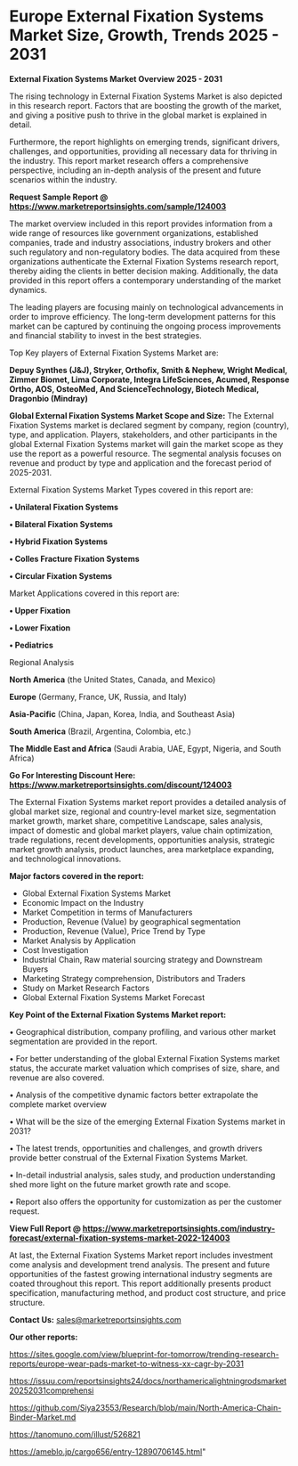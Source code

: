 # Europe External Fixation Systems Market Size, Growth, Trends 2025 - 2031

<Strong> External Fixation Systems Market Overview 2025 - 2031</strong>

The rising technology in External Fixation Systems Market is also depicted in this research report. Factors that are boosting the growth of the market, and giving a positive push to thrive in the global market is explained in detail.

Furthermore, the report highlights on emerging trends, significant drivers, challenges, and opportunities, providing all necessary data for thriving in the industry. This report market research offers a comprehensive perspective, including an in-depth analysis of the present and future scenarios within the industry.

<strong>Request Sample Report @ <a href=https://www.marketreportsinsights.com/sample/124003>https://www.marketreportsinsights.com/sample/124003</a></strong>

The market overview included in this report provides information from a wide range of resources like government organizations, established companies, trade and industry associations, industry brokers and other such regulatory and non-regulatory bodies. The data acquired from these organizations authenticate the External Fixation Systems research report, thereby aiding the clients in better decision making. Additionally, the data provided in this report offers a contemporary understanding of the market dynamics.

The leading players are focusing mainly on technological advancements in order to improve efficiency. The long-term development patterns for this market can be captured by continuing the ongoing process improvements and financial stability to invest in the best strategies.

Top Key players of External Fixation Systems Market are:

<strong>Depuy Synthes (J&J), Stryker, Orthofix, Smith & Nephew, Wright Medical, Zimmer Biomet, Lima Corporate, Integra LifeSciences, Acumed, Response Ortho, AOS, OsteoMed, And ScienceTechnology, Biotech Medical, Dragonbio (Mindray)</strong>

<strong><b>Global External Fixation Systems Market Scope and Size:</b></strong>
The External Fixation Systems market is declared segment by company, region (country), type, and application. Players, stakeholders, and other participants in the global External Fixation Systems market will gain the market scope as they use the report as a powerful resource. The segmental analysis focuses on revenue and product by type and application and the forecast period of 2025-2031.

External Fixation Systems Market Types covered in this report are:

<strong>• Unilateral Fixation Systems

• Bilateral Fixation Systems

• Hybrid Fixation Systems

• Colles Fracture Fixation Systems

• Circular Fixation Systems</strong>

Market Applications covered in this report are:

<strong>• Upper Fixation

• Lower Fixation

• Pediatrics</strong> 

Regional Analysis

<strong>North America</strong> (the United States, Canada, and Mexico)

<strong>Europe</strong> (Germany, France, UK, Russia, and Italy)

<strong>Asia-Pacific</strong> (China, Japan, Korea, India, and Southeast Asia)

<strong>South America</strong> (Brazil, Argentina, Colombia, etc.)

<strong>The Middle East and Africa</strong> (Saudi Arabia, UAE, Egypt, Nigeria, and South Africa)

<strong>Go For Interesting Discount Here: <a href=https://www.marketreportsinsights.com/discount/124003>https://www.marketreportsinsights.com/discount/124003</a></strong>

The External Fixation Systems market report provides a detailed analysis of global market size, regional and country-level market size, segmentation market growth, market share, competitive Landscape, sales analysis, impact of domestic and global market players, value chain optimization, trade regulations, recent developments, opportunities analysis, strategic market growth analysis, product launches, area marketplace expanding, and technological innovations.

<strong><b>Major factors covered in the report:</b></strong>
<ul>
  <li>Global External Fixation Systems Market </li>
  <li>Economic Impact on the Industry</li>
  <li>Market Competition in terms of Manufacturers</li>
  <li>Production, Revenue (Value) by geographical segmentation</li>
  <li>Production, Revenue (Value), Price Trend by Type</li>
  <li>Market Analysis by Application</li>
  <li>Cost Investigation</li>
  <li>Industrial Chain, Raw material sourcing strategy and Downstream Buyers</li>
  <li>Marketing Strategy comprehension, Distributors and Traders</li>
  <li>Study on Market Research Factors</li>
  <li>Global External Fixation Systems Market Forecast</li>
</ul>

<strong><b>Key Point of the External Fixation Systems Market report:</b></strong>

• Geographical distribution, company profiling, and various other market segmentation are provided in the report.

• For better understanding of the global External Fixation Systems market status, the accurate market valuation which comprises of size, share, and revenue are also covered.

• Analysis of the competitive dynamic factors better extrapolate the complete market overview

• What will be the size of the emerging External Fixation Systems market in 2031?

• The latest trends, opportunities and challenges, and growth drivers provide better construal of the External Fixation Systems Market.

• In-detail industrial analysis, sales study, and production understanding shed more light on the future market growth rate and scope.

• Report also offers the opportunity for customization as per the customer request.

<strong><b>View Full Report @ <a href=https://www.marketreportsinsights.com/industry-forecast/external-fixation-systems-market-2022-124003>https://www.marketreportsinsights.com/industry-forecast/external-fixation-systems-market-2022-124003</a></b></strong>


At last, the External Fixation Systems Market report includes investment come analysis and development trend analysis. The present and future opportunities of the fastest growing international industry segments are coated throughout this report. This report additionally presents product specification, manufacturing method, and product cost structure, and price structure.

<strong>Contact Us:</strong>
sales@marketreportsinsights.com

<strong>Our other reports:</strong>

<a href=https://sites.google.com/view/blueprint-for-tomorrow/trending-research-reports/europe-wear-pads-market-to-witness-xx-cagr-by-2031>https://sites.google.com/view/blueprint-for-tomorrow/trending-research-reports/europe-wear-pads-market-to-witness-xx-cagr-by-2031</a>

<a href=https://issuu.com/reportsinsights24/docs/northamericalightningrodsmarket20252031comprehensi>https://issuu.com/reportsinsights24/docs/northamericalightningrodsmarket20252031comprehensi</a>

<a href=https://github.com/Siya23553/Research/blob/main/North-America-Chain-Binder-Market.md>https://github.com/Siya23553/Research/blob/main/North-America-Chain-Binder-Market.md</a>

<a href=https://tanomuno.com/illust/526821>https://tanomuno.com/illust/526821</a>

<a href=https://ameblo.jp/cargo656/entry-12890706145.html>https://ameblo.jp/cargo656/entry-12890706145.html</a>"
